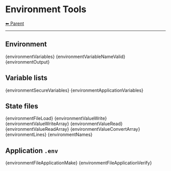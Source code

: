 # Environment Tools

<!-- TEMPLATE header 2 -->
[⬅ Parent ](../)
<hr />

## Environment

{environmentVariables}
{environmentVariableNameValid}
{environmentOutput}

## Variable lists

{environmentSecureVariables}
{environmentApplicationVariables}

## State files

{environmentFileLoad}
{environmentValueWrite}
{environmentValueWriteArray}
{environmentValueRead}
{environmentValueReadArray} 
{environmentValueConvertArray}
{environmentLines}
{environmentNames}

## Application `.env`

{environmentFileApplicationMake}
{environmentFileApplicationVerify}

